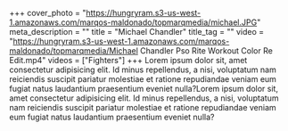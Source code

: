 +++
cover_photo = "https://hungryram.s3-us-west-1.amazonaws.com/marqos-maldonado/topmarqmedia/michael.JPG"
meta_description = ""
title = "Michael Chandler"
title_tag = ""
video = "https://hungryram.s3-us-west-1.amazonaws.com/marqos-maldonado/topmarqmedia/Michael Chandler Pso Rite Workout Color Re Edit.mp4"
videos = ["Fighters"]
+++
Lorem ipsum dolor sit, amet consectetur adipisicing elit. Id minus repellendus, a nisi, voluptatum nam reiciendis suscipit pariatur molestiae et ratione repudiandae veniam eum fugiat natus laudantium praesentium eveniet nulla?Lorem ipsum dolor sit, amet consectetur adipisicing elit. Id minus repellendus, a nisi, voluptatum nam reiciendis suscipit pariatur molestiae et ratione repudiandae veniam eum fugiat natus laudantium praesentium eveniet nulla?